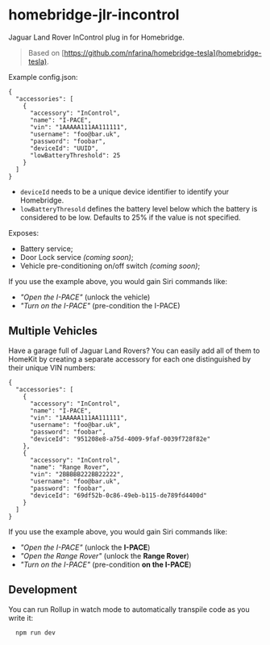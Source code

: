 # homebridge-jlr-incontrol

Jaguar Land Rover InControl plug in for Homebridge.

> Based on [https://github.com/nfarina/homebridge-tesla](homebridge-tesla).

Example config.json:

    {
      "accessories": [
        {
          "accessory": "InControl",
          "name": "I-PACE",
          "vin": "1AAAAA111AA111111",
          "username": "foo@bar.uk",
          "password": "foobar",
          "deviceId": "UUID",
          "lowBatteryThreshold": 25
        }
      ]
    }

- `deviceId` needs to be a unique device identifier to identify your Homebridge.
- `lowBatteryThresold` defines the battery level below which the battery is considered to be low.
  Defaults to 25% if the value is not specified.

Exposes:

- Battery service;
- Door Lock service _(coming soon)_;
- Vehicle pre-conditioning on/off switch _(coming soon)_;

If you use the example above, you would gain Siri commands like:

- _"Open the I-PACE"_ (unlock the vehicle)
- _"Turn on the I-PACE"_ (pre-condition the I-PACE)

## Multiple Vehicles

Have a garage full of Jaguar Land Rovers? You can easily add all of
them to HomeKit by creating a separate accessory for each one
distinguished by their unique VIN numbers:

    {
      "accessories": [
        {
          "accessory": "InControl",
          "name": "I-PACE",
          "vin": "1AAAAA111AA111111",
          "username": "foo@bar.uk",
          "password": "foobar",
          "deviceId": "951208e8-a75d-4009-9faf-0039f728f82e"
        },
        {
          "accessory": "InControl",
          "name": "Range Rover",
          "vin": "2BBBBB222BB22222",
          "username": "foo@bar.uk",
          "password": "foobar",
          "deviceId": "69df52b-0c86-49eb-b115-de789fd4400d"
        }
      ]
    }

If you use the example above, you would gain Siri commands like:

- _"Open the I-PACE"_ (unlock the **I-PACE**)
- _"Open the Range Rover"_ (unlock the **Range Rover**)
- _"Turn on the I-PACE"_ (pre-condition **on the I-PACE**)

## Development

You can run Rollup in watch mode to automatically transpile code as you write it:

```sh
  npm run dev
```
